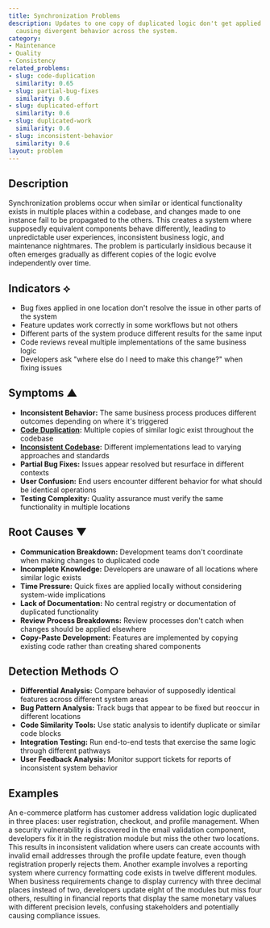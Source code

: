 ```yaml
---
title: Synchronization Problems
description: Updates to one copy of duplicated logic don't get applied to other copies,
  causing divergent behavior across the system.
category:
- Maintenance
- Quality
- Consistency
related_problems:
- slug: code-duplication
  similarity: 0.65
- slug: partial-bug-fixes
  similarity: 0.6
- slug: duplicated-effort
  similarity: 0.6
- slug: duplicated-work
  similarity: 0.6
- slug: inconsistent-behavior
  similarity: 0.6
layout: problem
---
```


## Description

Synchronization problems occur when similar or identical functionality exists in multiple places within a codebase, and changes made to one instance fail to be propagated to the others. This creates a system where supposedly equivalent components behave differently, leading to unpredictable user experiences, inconsistent business logic, and maintenance nightmares. The problem is particularly insidious because it often emerges gradually as different copies of the logic evolve independently over time.

## Indicators ⟡
- Bug fixes applied in one location don't resolve the issue in other parts of the system
- Feature updates work correctly in some workflows but not others
- Different parts of the system produce different results for the same input
- Code reviews reveal multiple implementations of the same business logic
- Developers ask "where else do I need to make this change?" when fixing issues

## Symptoms ▲
- **Inconsistent Behavior:** The same business process produces different outcomes depending on where it's triggered
- **[Code Duplication](code-duplication.md):** Multiple copies of similar logic exist throughout the codebase
- **[Inconsistent Codebase](inconsistent-codebase.md):** Different implementations lead to varying approaches and standards
- **Partial Bug Fixes:** Issues appear resolved but resurface in different contexts
- **User Confusion:** End users encounter different behavior for what should be identical operations
- **Testing Complexity:** Quality assurance must verify the same functionality in multiple locations

## Root Causes ▼
- **Communication Breakdown:** Development teams don't coordinate when making changes to duplicated code
- **Incomplete Knowledge:** Developers are unaware of all locations where similar logic exists
- **Time Pressure:** Quick fixes are applied locally without considering system-wide implications
- **Lack of Documentation:** No central registry or documentation of duplicated functionality
- **Review Process Breakdowns:** Review processes don't catch when changes should be applied elsewhere
- **Copy-Paste Development:** Features are implemented by copying existing code rather than creating shared components

## Detection Methods ○
- **Differential Analysis:** Compare behavior of supposedly identical features across different system areas
- **Bug Pattern Analysis:** Track bugs that appear to be fixed but reoccur in different locations
- **Code Similarity Tools:** Use static analysis to identify duplicate or similar code blocks
- **Integration Testing:** Run end-to-end tests that exercise the same logic through different pathways
- **User Feedback Analysis:** Monitor support tickets for reports of inconsistent system behavior

## Examples

An e-commerce platform has customer address validation logic duplicated in three places: user registration, checkout, and profile management. When a security vulnerability is discovered in the email validation component, developers fix it in the registration module but miss the other two locations. This results in inconsistent validation where users can create accounts with invalid email addresses through the profile update feature, even though registration properly rejects them. Another example involves a reporting system where currency formatting code exists in twelve different modules. When business requirements change to display currency with three decimal places instead of two, developers update eight of the modules but miss four others, resulting in financial reports that display the same monetary values with different precision levels, confusing stakeholders and potentially causing compliance issues.